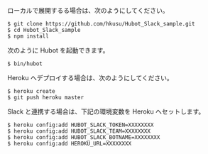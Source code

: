 ローカルで展開するる場合は、次のようにしてください。

```
$ git clone https://github.com/hkusu/Hubot_Slack_sample.git 
$ cd Hubot_Slack_sample
$ npm install
```

次のように Hubot を起動できます。

```
$ bin/hubot
```

Heroku へデプロイする場合は、次のようにしてください。

```
$ heroku create
$ git push heroku master
```

Slack と連携する場合は、下記の環境変数を Heroku へセットします。

```
$ heroku config:add HUBOT_SLACK_TOKEN=XXXXXXXX
$ heroku config:add HUBOT_SLACK_TEAM=XXXXXXXX
$ heroku config:add HUBOT_SLACK_BOTNAME=XXXXXXXX
$ heroku config:add HEROKU_URL=XXXXXXXX
```

